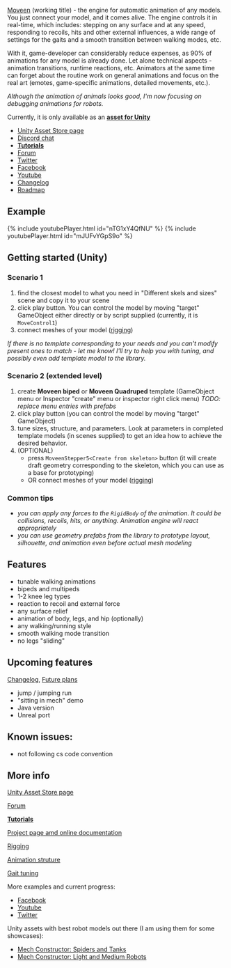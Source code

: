 [Moveen](https://kravchik.github.io/moveen/) (working title) - the engine for automatic animation of any models.
You just connect your model, and it comes alive.
The engine controls it in real-time, which includes:
stepping on any surface and at any speed, responding to recoils, hits and other external influences,
a wide range of settings for the gaits and a smooth transition between walking modes, etc.

With it, game-developer can considerably reduce expenses, as 90% of animations for any model is already done. Let alone technical aspects - animation transitions, runtime reactions, etc.
Animators at the same time can forget about the routine work on general animations and focus on the real art (emotes, game-specific animations, detailed movements, etc.).

_Although the animation of animals looks good, I'm now focusing on debugging animations for robots._

Currently, it is only available as an [**asset for Unity**](https://www.assetstore.unity3d.com/en/?utm_source=gh1#!/content/101452)

* [Unity Asset Store page](https://www.assetstore.unity3d.com/en/?utm_source=gh2#!/content/101452)
* [Discord chat](https://discord.gg/uTD8Gj4)
* [**Tutorials**](tutorials)
* [Forum](https://forum.unity.com/threads/released-moveen-automatic-animation.510063/)
* [Twitter](https://twitter.com/ykravchik)
* [Facebook](https://www.facebook.com/moveengine/)
* [Youtube](https://www.youtube.com/channel/UCUM1pDB_Ccst8HQFOwYs38A)
* [Changelog](changelog)
* [Roadmap](roadmap)


## Example

{% include youtubePlayer.html id="nTG1xY4QfNU" %}
{% include youtubePlayer.html id="mJUFvYGpS9o" %}


## Getting started (Unity)
### Scenario 1
1. find the closest model to what you need in "Different skels and sizes" scene and copy it to your scene
2. click play button. You can control the model by moving "target" GameObject either directly or by script supplied (currently, it is `MoveControl1`)
3. connect meshes of your model ([rigging](rigging))

_If there is no template corresponding to your needs and you can't modify present ones to match - let me know! I'll try to help you with tuning, and possibly even add template model to the library._

### Scenario 2 (extended level)
1. create **Moveen biped** or **Moveen Quadruped** template (GameObject menu or Inspector "create" menu or inspector right click menu) 
_TODO: replace menu entries with prefabs_
2. click play button (you can control the model by moving "target" GameObject)
3. tune sizes, structure, and parameters. Look at parameters in completed template models (in scenes supplied) to get an idea how to achieve the desired behavior.
4. (OPTIONAL)
    * press `MoveenStepper5<Create from skeleton>` button (it will create draft geometry corresponding to the skeleton, which you can use as a base for prototyping) 
    * OR connect meshes of your model ([rigging](rigging))

### Common tips
* _you can apply any forces to the `RigidBody` of the animation. It could be collisions, recoils, hits, or anything. Animation engine will react appropriately_
* _you can use geometry prefabs from the library to prototype layout, silhouette, and animation even before actual mesh modeling_


## Features
* tunable walking animations
* bipeds and multipeds
* 1-2 knee leg types
* reaction to recoil and external force
* any surface relief
* animation of body, legs, and hip (optionally)
* any walking/running style
* smooth walking mode transition 
* no legs "sliding"

## Upcoming features
[Changelog](changelog), [Future plans](roadmap)


* jump / jumping run
* "sitting in mech" demo
* Java version
* Unreal port




## Known issues:
* not following cs code convention

## More info 

[Unity Asset Store page](https://www.assetstore.unity3d.com/en/?utm_source=gh3#!/content/101452)

[Forum](https://forum.unity.com/threads/released-moveen-automatic-animation.510063/)

[**Tutorials**](tutorials)

[Project page amd online documentation](https://kravchik.github.io/moveen/)

[Rigging](rigging)

[Animation struture](structure)

[Gait tuning](gait)


More examples and current progress:
* [Facebook](https://www.facebook.com/moveengine/)
* [Youtube](https://www.youtube.com/channel/UCUM1pDB_Ccst8HQFOwYs38A)
* [Twitter](https://twitter.com/ykravchik)

Unity assets with best robot models out there (I am using them for some showcases):
* [Mech Constructor: Spiders and Tanks](https://www.assetstore.unity3d.com/en/?utm_source=moveengh#!/content/54074)
* [Mech Constructor: Light and Medium Robots](https://www.assetstore.unity3d.com/en/?utm_source=moveengh#!/content/39969)

